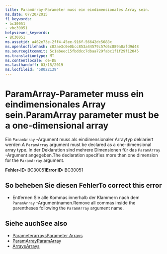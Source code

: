 ```yaml
---
title: ParamArray-Parameter muss ein eindimensionales Array sein.
ms.date: 07/20/2015
f1_keywords:
- bc30051
- vbc30051
helpviewer_keywords:
- BC30051
ms.assetid: a462e73e-2ff4-45ee-916f-56642dc5688c
ms.openlocfilehash: c82ae3c0e0bcc853a44579c57d6c889a0afd9d48
ms.sourcegitcommit: 5c1abeec15fbddcc7dbaa729fabc1f1f29f12045
ms.translationtype: MT
ms.contentlocale: de-DE
ms.lasthandoff: 03/15/2019
ms.locfileid: "58022139"
---
```

# <a name="paramarray-parameter-must-be-a-one-dimensional-array"></a><span data-ttu-id="d61ad-102">ParamArray-Parameter muss ein eindimensionales Array sein.</span><span class="sxs-lookup"><span data-stu-id="d61ad-102">ParamArray parameter must be a one-dimensional array</span></span>
<span data-ttu-id="d61ad-103">Ein `ParamArray` -Argument muss als eindimensionaler Arraytyp deklariert werden.</span><span class="sxs-lookup"><span data-stu-id="d61ad-103">A `ParamArray` argument must be declared as a one-dimensional array type.</span></span> <span data-ttu-id="d61ad-104">In der Deklaration sind mehrere Dimensionen für das `ParamArray` -Argument angegeben.</span><span class="sxs-lookup"><span data-stu-id="d61ad-104">The declaration specifies more than one dimension for the `ParamArray` argument.</span></span>  
  
 <span data-ttu-id="d61ad-105">**Fehler-ID:** BC30051</span><span class="sxs-lookup"><span data-stu-id="d61ad-105">**Error ID:** BC30051</span></span>  
  
## <a name="to-correct-this-error"></a><span data-ttu-id="d61ad-106">So beheben Sie diesen Fehler</span><span class="sxs-lookup"><span data-stu-id="d61ad-106">To correct this error</span></span>  
  
-   <span data-ttu-id="d61ad-107">Entfernen Sie alle Kommas innerhalb der Klammern nach dem `ParamArray` -Argumentnamen.</span><span class="sxs-lookup"><span data-stu-id="d61ad-107">Remove all commas inside the parentheses following the `ParamArray` argument name.</span></span>  
  
## <a name="see-also"></a><span data-ttu-id="d61ad-108">Siehe auch</span><span class="sxs-lookup"><span data-stu-id="d61ad-108">See also</span></span>

- [<span data-ttu-id="d61ad-109">Parameterarrays</span><span class="sxs-lookup"><span data-stu-id="d61ad-109">Parameter Arrays</span></span>](../../visual-basic/programming-guide/language-features/procedures/parameter-arrays.md)
- [<span data-ttu-id="d61ad-110">ParamArray</span><span class="sxs-lookup"><span data-stu-id="d61ad-110">ParamArray</span></span>](../../visual-basic/language-reference/modifiers/paramarray.md)
- [<span data-ttu-id="d61ad-111">Arrays</span><span class="sxs-lookup"><span data-stu-id="d61ad-111">Arrays</span></span>](../../visual-basic/programming-guide/language-features/arrays/index.md)
